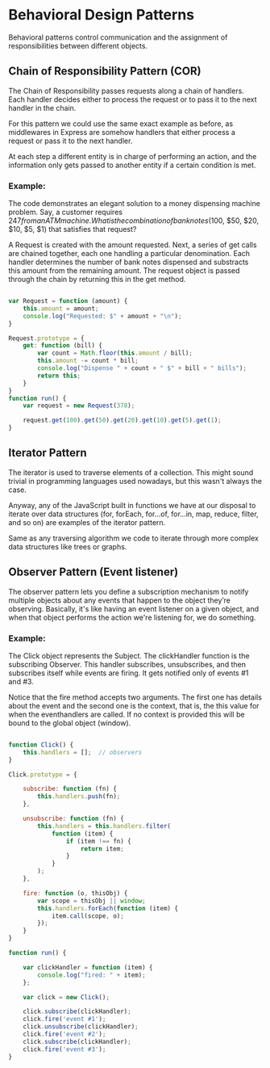 # Behavioral Design Patterns

Behavioral patterns control communication and the assignment of responsibilities between different objects.

## Chain of Responsibility Pattern (COR)

The Chain of Responsibility passes requests along a chain of handlers. Each handler decides either to process the request or to pass it to the next handler in the chain.

For this pattern we could use the same exact example as before, as middlewares in Express are somehow handlers that either process a request or pass it to the next handler.

At each step a different entity is in charge of performing an action, and the information only gets passed to another entity if a certain condition is met.

### Example:

The code demonstrates an elegant solution to a money dispensing machine problem. Say, a customer requires $247 from an ATM machine. What is the combination of bank notes ($100, $50, $20, $10, $5, $1) that satisfies that request?

A Request is created with the amount requested. Next, a series of get calls are chained together, each one handling a particular denomination. Each handler determines the number of bank notes dispensed and substracts this amount from the remaining amount. The request object is passed through the chain by returning this in the get method.

~~~js

var Request = function (amount) {
    this.amount = amount;
    console.log("Requested: $" + amount + "\n");
}

Request.prototype = {
    get: function (bill) {
        var count = Math.floor(this.amount / bill);
        this.amount -= count * bill;
        console.log("Dispense " + count + " $" + bill + " bills");
        return this;
    }
}
function run() {
    var request = new Request(378);

    request.get(100).get(50).get(20).get(10).get(5).get(1);
}

~~~

## Iterator Pattern

The iterator is used to traverse elements of a collection. This might sound trivial in programming languages used nowadays, but this wasn't always the case.

Anyway, any of the JavaScript built in functions we have at our disposal to iterate over data structures (for, forEach, for...of, for...in, map, reduce, filter, and so on) are examples of the iterator pattern.

Same as any traversing algorithm we code to iterate through more complex data structures like trees or graphs.

## Observer Pattern (Event listener)

The observer pattern lets you define a subscription mechanism to notify multiple objects about any events that happen to the object they’re observing. Basically, it's like having an event listener on a given object, and when that object performs the action we're listening for, we do something.

### Example:

The Click object represents the Subject. The clickHandler function is the subscribing Observer. This handler subscribes, unsubscribes, and then subscribes itself while events are firing. It gets notified only of events #1 and #3.

Notice that the fire method accepts two arguments. The first one has details about the event and the second one is the context, that is, the this value for when the eventhandlers are called. If no context is provided this will be bound to the global object (window).

~~~js

function Click() {
    this.handlers = [];  // observers
}

Click.prototype = {

    subscribe: function (fn) {
        this.handlers.push(fn);
    },

    unsubscribe: function (fn) {
        this.handlers = this.handlers.filter(
            function (item) {
                if (item !== fn) {
                    return item;
                }
            }
        );
    },

    fire: function (o, thisObj) {
        var scope = thisObj || window;
        this.handlers.forEach(function (item) {
            item.call(scope, o);
        });
    }
}

function run() {

    var clickHandler = function (item) {
        console.log("fired: " + item);
    };

    var click = new Click();

    click.subscribe(clickHandler);
    click.fire('event #1');
    click.unsubscribe(clickHandler);
    click.fire('event #2');
    click.subscribe(clickHandler);
    click.fire('event #3');
}
~~~